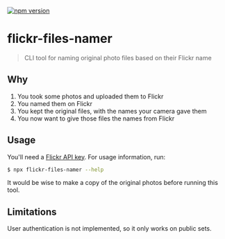<!-- prettier-ignore-start -->
[![npm version](https://badge.fury.io/js/check-es-compat.svg)](https://badge.fury.io/js/flickr-files-namer)
<!-- prettier-ignore-end -->

# flickr-files-namer

> CLI tool for naming original photo files based on their Flickr name

## Why

1. You took some photos and uploaded them to Flickr
1. You named them on Flickr
1. You kept the original files, with the names your camera gave them
1. You now want to give those files the names from Flickr

## Usage

You'll need a [Flickr API key](https://www.flickr.com/services/api/misc.api_keys.html). For usage information, run:

```bash
$ npx flickr-files-namer --help
```

It would be wise to make a copy of the original photos before running this tool.

## Limitations

User authentication is not implemented, so it only works on public sets.
